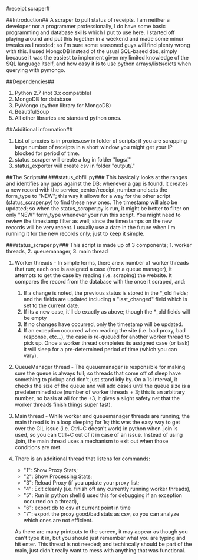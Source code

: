#receipt scraper#

##Introduction##
A scraper to pull status of receipts. I am neither a developer nor a programmer professionally, I do have some basic programming and database skills which I put to use here. I started off playing around and put this together in a weekend and made some minor tweaks as I needed; so I'm sure some seasoned guys will find plenty wrong with this. I used MongoDB instead of the usual SQL-based dbs, simply because it was the easiest to implement given my limited knowledge of the SQL language itself, and how easy it is to use python arrays/lists/dicts when querying with pymongo. 

##Dependencies##
1. Python 2.7 (not 3.x compatible)
2. MongoDB for database
3. PyMongo (python library for MongoDB)
4. BeautifulSoup
6. All other libraries are standard python ones.


##Additional information##
1. List of proxies is in proxies.csv in folder of scripts; if you are scrapping large number of receipts in a short window you might get your IP blocked for period of time.
2. status_scraper will create a log in folder "logs/."
3. status_exporter will create csv in folder "output/."

##The Scripts##
###status_dbfill.py###
This basically looks at the ranges and identifies any gaps against the DB; whenever a gap is found, it creates a new record with the service_center/receipt_number and sets the form_type to "NEW"; this way it allows for a way for the other script (status_scraper.py) to find these new ones. The timestamp will also be updated; so when the status_scraper.py is run, it might be better to filter on only "NEW" form_type whenever your run this script. You might need to review the timestamp filter as well; since the timestamps on the new records will be very recent. I usually use a date in the future when I'm running it for the new records only; just to keep it simple.

###status_scraper.py###
This script is made up of 3 components; 1. worker threads, 2. queuemanager, 3. main thread

1. Worker threads - In simple terms, there are x number of worker threads that run; each one is assigned a case (from a queue manager), it attempts to get the case by reading (i.e. scraping) the website. It compares the record from the database with the once it scraped, and:
    1. If a change is noted, the previous status is stored in the *_old fields; and the fields are updated including a "last_changed" field which is set to the current date.
    2. If its a new case, it'll do exactly as above; though the *_old fields will be empty
    3. If no changes have occurred, only the timestamp will be updated. 
    4. If an exception occurred when reading the site (i.e. bad proxy, bad response, etc...), the case is re-queued for another worker thread to pick up. Once a worker thread completes its assigned case (or task) it will sleep for a pre-determined period of time (which you can vary). 

2. QueueManager thread - The queuemanager is responsible for making sure the queue is always full; so threads that come off of sleep have something to pickup and don't just stand idly by. On a 1s interval, it checks the size of the queue and will add cases until the queue size is a predetermined size (number of worker threads + 3; this is an arbitrary number, no basis at all for the +3, it gives a slight safety net that the worker threads finish things super fast).

3. Main thread - While worker and queuemanager threads are running; the main thread is in a loop sleeping for 1s; this was the easy way to get over the GIL issue (i.e. Ctrl+C doesn't work) in python when .join is used, so you can Ctrl+C out of it in case of an issue. Instead of using .join, the main thread uses a mechanism to exit out when those conditions are met.

4. There is an additional thread that listens for commands:
    * "1": Show Proxy Stats; 
    * "2": Show Processing Stats; 
    * "3": Reload Proxy (if you update your proxy list; 
    * "4": Exit cleanly (i.e. finish off any currently running worker threads), 
    * "5": Run in python shell (i used this for debugging if an exception occurred on a thread), 
    * "6": export db to csv at current point in time
    * "7": export the proxy good/bad stats as csv, so you can analyze which ones are not efficient. 

    As there are many printouts to the screen, it may appear as though you can't type it in, but you should just remember what you are typing and hit enter. This thread is not needed; and techincally should be part of the main, just didn't really want to mess with anything that was functional.

